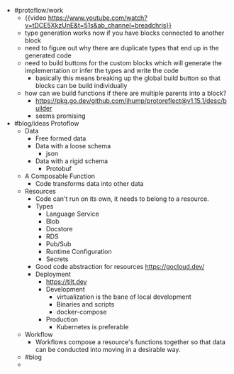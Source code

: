- #protoflow/work
	- {{video https://www.youtube.com/watch?v=tDCE5XkzUnE&t=51s&ab_channel=breadchris}}
	- type generation works now if you have blocks connected to another block
	- need to figure out why there are duplicate types that end up in the generated code
	- need to build buttons for the custom blocks which will generate the implementation or infer the types and write the code
		- basically this means breaking up the global build button so that blocks can be build individually
	- how can we build functions if there are multiple parents into a block?
		- https://pkg.go.dev/github.com/jhump/protoreflect@v1.15.1/desc/builder
		- seems promising
- #blog/ideas Protoflow
	- Data
		- Free formed data
		- Data with a loose schema
			- json
		- Data with a rigid schema
			- Protobuf
	- A Composable Function
		- Code transforms data into other data
	- Resources
		- Code can't run on its own, it needs to belong to a resource.
		- Types
			- Language Service
			- Blob
			- Docstore
			- RDS
			- Pub/Sub
			- Runtime Configuration
			- Secrets
		- Good code abstraction for resources https://gocloud.dev/
		- Deployment
			- https://tilt.dev
			- Development
				- virtualization is the bane of local development
				- Binaries and scripts
				- docker-compose
			- Production
				- Kubernetes is preferable
	- Workflow
		- Workflows compose a resource's functions together so that data can be conducted into moving in a desirable way.
	- #blog
	-